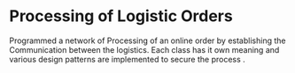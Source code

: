 # Processing of Logistic Orders 
Programmed a network of Processing of an online order by establishing the Communication between the logistics. Each class has it own meaning and various design patterns are implemented to secure the process .
